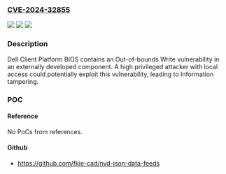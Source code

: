 ### [CVE-2024-32855](https://cve.mitre.org/cgi-bin/cvename.cgi?name=CVE-2024-32855)
![](https://img.shields.io/static/v1?label=Product&message=CPG%20BIOS&color=blue)
![](https://img.shields.io/static/v1?label=Version&message=N%2FA%3C%201.30.0%20&color=brighgreen)
![](https://img.shields.io/static/v1?label=Vulnerability&message=CWE-787%3A%20Out-of-bounds%20Write&color=brighgreen)

### Description

Dell Client Platform BIOS contains an Out-of-bounds Write vulnerability in an externally developed component. A high privileged attacker with local access could potentially exploit this vulnerability, leading to Information tampering.

### POC

#### Reference
No PoCs from references.

#### Github
- https://github.com/fkie-cad/nvd-json-data-feeds

